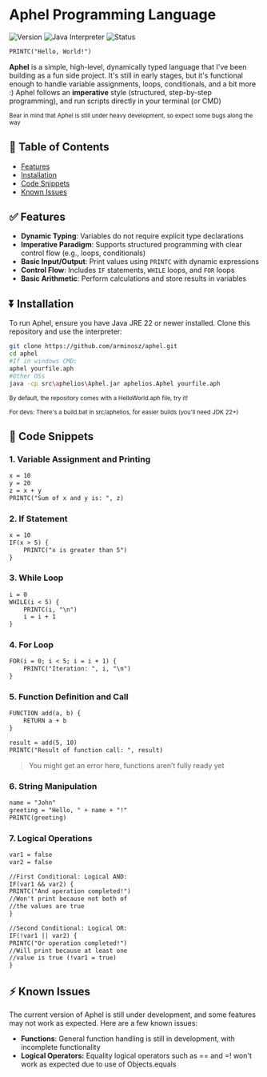 # Aphel Programming Language
![Version](https://img.shields.io/badge/version-1.1.2-blue.svg) ![Java Interpreter](https://img.shields.io/badge/runs%20on-Java-yellow.svg) ![Status](https://img.shields.io/badge/status-experimental-magenta)
```txt
PRINTC("Hello, World!")
```
**Aphel** is a simple, high-level, dynamically typed language that I've been building as a fun side project. It's still in early stages, but it's functional enough to handle variable assignments, loops, conditionals, and a bit more :)
Aphel follows an **imperative** style (structured, step-by-step programming), and run scripts directly in your terminal (or CMD)

<sub>Bear in mind that Aphel is still under heavy development, so expect some bugs along the way</sub>

## 🔰 Table of Contents
- [Features](#-features)
- [Installation](#-installation)
- [Code Snippets](#-code-snippets)
- [Known Issues](#-known-issues)
## ✅ Features

- **Dynamic Typing**: Variables do not require explicit type declarations
- **Imperative Paradigm**: Supports structured programming with clear control flow (e.g., loops, conditionals)
- **Basic Input/Output**: Print values using `PRINTC` with dynamic expressions
- **Control Flow**: Includes `IF` statements, `WHILE` loops, and `FOR` loops
- **Basic Arithmetic**: Perform calculations and store results in variables


## ⏬ Installation

To run Aphel, ensure you have Java JRE 22 or newer installed. Clone this repository and use the interpreter:

```bash
git clone https://github.com/arminosz/aphel.git
cd aphel
#If in windows CMD:
aphel yourfile.aph
#Other OSs
java -cp src\aphelios\Aphel.jar aphelios.Aphel yourfile.aph
```
<sub>By default, the repository comes with a HelloWorld.aph file, try it!</sub>

<sub>For devs: There's a build.bat in src/aphelios, for easier builds (you'll need JDK 22+)</sub>


## 🏴 Code Snippets

### 1. **Variable Assignment and Printing**

```txt
x = 10
y = 20
z = x + y
PRINTC("Sum of x and y is: ", z)
```

### 2. **If Statement**

```txt
x = 10
IF(x > 5) {
    PRINTC("x is greater than 5")
}
```

### 3. **While Loop**

```txt
i = 0
WHILE(i < 5) {
    PRINTC(i, "\n")
    i = i + 1
}
```

### 4. **For Loop**

```txt
FOR(i = 0; i < 5; i = i + 1) {
    PRINTC("Iteration: ", i, "\n")
}
```

### 5. **Function Definition and Call**

```txt
FUNCTION add(a, b) {
    RETURN a + b
}

result = add(5, 10)
PRINTC("Result of function call: ", result)
```
> You might get an error here, functions aren’t fully ready yet

### 6. **String Manipulation**

```txt
name = "John"
greeting = "Hello, " + name + "!"
PRINTC(greeting)
```

### 7. **Logical Operations**
```txt
var1 = false
var2 = false

//First Conditional: Logical AND:
IF(var1 && var2) {
PRINTC("And operation completed!")
//Won't print because not both of
//the values are true
}

//Second Conditional: Logical OR:
IF(!var1 || var2) {
PRINTC("Or operation completed!")
//Will print because at least one
//value is true (!var1 = true)
}
```

## ⚡ Known Issues

The current version of Aphel is still under development, and some features may not work as expected. Here are a few known issues:

- **Functions**: General function handling is still in development, with incomplete functionality
- **Logical Operators:** Equality logical operators such as == and =! won't work as expected due to use of Objects.equals
